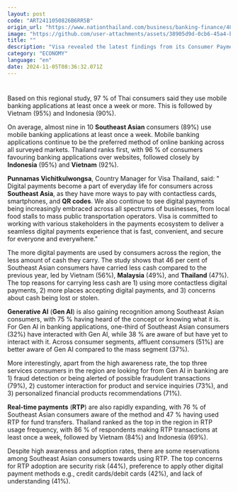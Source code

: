 ```yaml
---
layout: post
code: "ART2411050826B6RR5B"
origin_url: "https://www.nationthailand.com/business/banking-finance/40042041"
image: "https://github.com/user-attachments/assets/38905d9d-0cb6-45a4-bf83-b062bf8690b9"
title: ""
description: "Visa revealed the latest findings from its Consumer Payment Attitudes Study , where Thailand leads the Southeast Asia region in the frequency of mobile banking application usage."
category: "ECONOMY"
language: "en"
date: 2024-11-05T08:36:32.071Z
---
```


# 









Based on this regional study, 97 % of Thai consumers said they use mobile banking applications at least once a week or more. This is followed by Vietnam (95%) and Indonesia (90%).

On average, almost nine in 10 **Southeast Asian** consumers (89%) use mobile banking applications at least once a week. Mobile banking applications continue to be the preferred method of online banking across all surveyed markets. Thailand ranks first, with 96 % of consumers favouring banking applications over websites, followed closely by **Indonesia** (95%) and **Vietnam** (92%).

**Punnamas Vichitkulwongsa**, Country Manager for Visa Thailand, said: " Digital payments become a part of everyday life for consumers across **Southeast Asia**, as they have more ways to pay with contactless cards, smartphones, and **QR codes**. We also continue to see digital payments being increasingly embraced across all spectrums of businesses, from local food stalls to mass public transportation operators. Visa is committed to working with various stakeholders in the payments ecosystem to deliver a seamless digital payments experience that is fast, convenient, and secure for everyone and everywhere."

The more digital payments are used by consumers across the region, the less amount of cash they carry. The study shows that 46 per cent of Southeast Asian consumers have carried less cash compared to the previous year, led by Vietnam (56%), **Malaysia** (49%), and **Thailand** (47%). The top reasons for carrying less cash are 1) using more contactless digital payments, 2) more places accepting digital payments, and 3) concerns about cash being lost or stolen.

**Generative AI** (**Gen AI**) is also gaining recognition among Southeast Asian consumers, with 75 % having heard of the concept or knowing what it is. For Gen AI in banking applications, one-third of Southeast Asian consumers (32%) have interacted with Gen AI, while 38 % are aware of but have yet to interact with it. Across consumer segments, affluent consumers (51%) are better aware of Gen AI compared to the mass segment (37%).

More interestingly, apart from the high awareness rate, the top three services consumers in the region are looking for from Gen AI in banking are 1) fraud detection or being alerted of possible fraudulent transactions (79%), 2) customer interaction for product and service inquiries (73%), and 3) personalized financial products recommendations (71%).

**Real-time payments** (**RTP**) are also rapidly expanding, with 76 % of Southeast Asian consumers aware of the method and 47 % having used RTP for fund transfers. Thailand ranked as the top in the region in RTP usage frequency, with 86 % of respondents making RTP transactions at least once a week, followed by Vietnam (84%) and Indonesia (69%).

Despite high awareness and adoption rates, there are some reservations among Southeast Asian consumers towards using RTP. The top concerns for RTP adoption are security risk (44%), preference to apply other digital payment methods e.g., credit cards/debit cards (42%), and lack of understanding (41%).
